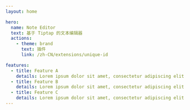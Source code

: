 ```yaml
---
layout: home

hero:
  name: Note Editor
  text: 基于 Tiptap 的文本编辑器
  actions:
    - theme: brand
      text: 插件
      link: /zh-CN/extensions/unique-id

features:
  - title: Feature A
    details: Lorem ipsum dolor sit amet, consectetur adipiscing elit
  - title: Feature B
    details: Lorem ipsum dolor sit amet, consectetur adipiscing elit
  - title: Feature C
    details: Lorem ipsum dolor sit amet, consectetur adipiscing elit
---
```

